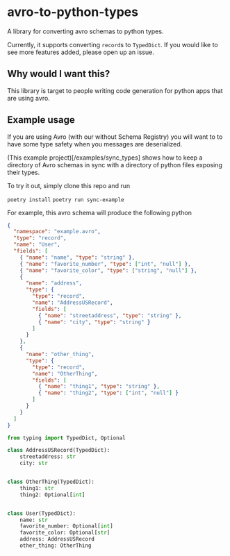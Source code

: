 # avro-to-python-types

A library for converting avro schemas to python types.

Currently, it supports converting `record`s to `TypedDict`. If you would like to see more features added, please open up an issue.

## Why would I want this?

This library is target to people writing code generation for python apps that are using avro.

## Example usage

If you are using Avro (with our without Schema Registry) you will want to to have some type safety when you messages are deserialized.

(This example project)[/examples/sync_types] shows how to keep a directory of Avro schemas in sync with a directory of python files exposing their types.

To try it out, simply clone this repo and run

`poetry install`
`poetry run sync-example`

For example, this avro schema will produce the following python

```json
{
  "namespace": "example.avro",
  "type": "record",
  "name": "User",
  "fields": [
    { "name": "name", "type": "string" },
    { "name": "favorite_number", "type": ["int", "null"] },
    { "name": "favorite_color", "type": ["string", "null"] },
    {
      "name": "address",
      "type": {
        "type": "record",
        "name": "AddressUSRecord",
        "fields": [
          { "name": "streetaddress", "type": "string" },
          { "name": "city", "type": "string" }
        ]
      }
    },
    {
      "name": "other_thing",
      "type": {
        "type": "record",
        "name": "OtherThing",
        "fields": [
          { "name": "thing1", "type": "string" },
          { "name": "thing2", "type": ["int", "null"] }
        ]
      }
    }
  ]
}
```

```python
from typing import TypedDict, Optional

class AddressUSRecord(TypedDict):
    streetaddress: str
    city: str


class OtherThing(TypedDict):
    thing1: str
    thing2: Optional[int]


class User(TypedDict):
    name: str
    favorite_number: Optional[int]
    favorite_color: Optional[str]
    address: AddressUSRecord
    other_thing: OtherThing
```
